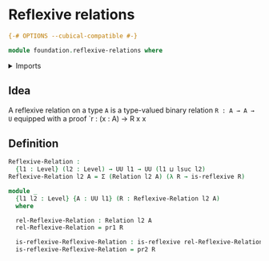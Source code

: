 # Reflexive relations

```agda
{-# OPTIONS --cubical-compatible #-}

module foundation.reflexive-relations where
```

<details><summary>Imports</summary>

```agda
open import foundation.binary-relations
open import foundation.dependent-pair-types
open import foundation.universe-levels
```

</details>

## Idea

A reflexive relation on a type `A` is a type-valued binary relation
`R : A → A → U` equipped with a proof `r : (x : A) → R x x

## Definition

```agda
Reflexive-Relation :
  {l1 : Level} (l2 : Level) → UU l1 → UU (l1 ⊔ lsuc l2)
Reflexive-Relation l2 A = Σ (Relation l2 A) (λ R → is-reflexive R)

module _
  {l1 l2 : Level} {A : UU l1} (R : Reflexive-Relation l2 A)
  where

  rel-Reflexive-Relation : Relation l2 A
  rel-Reflexive-Relation = pr1 R

  is-reflexive-Reflexive-Relation : is-reflexive rel-Reflexive-Relation
  is-reflexive-Reflexive-Relation = pr2 R
```
